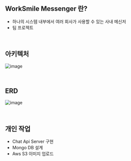 ## WorkSmile Messenger 란?
- 하나의 시스템 내부에서 여러 회사가 사용할 수 있는 사내 메신저
- 팀 프로젝트  
<br/>

## 아키텍처
![image](https://user-images.githubusercontent.com/35768650/151691271-d8a2340e-346c-4a1a-8149-72bdbcbb5d70.png)

<br/>

## ERD
![image](https://user-images.githubusercontent.com/35768650/151691411-117380e7-37ba-4543-99ca-cc258ed8f2c5.png)

<br/>

## 개인 작업
- Chat Api Server 구현
- Mongo DB 설계
- Aws S3 이미지 업로드
<br/>
